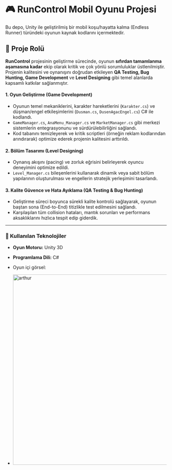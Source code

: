 # 🎮 RunControl Mobil Oyunu Projesi

Bu depo, Unity ile geliştirilmiş bir mobil koşu/hayatta kalma (Endless Runner) türündeki oyunun kaynak kodlarını içermektedir.

## 👥 Proje Rolü

**RunControl** projesinin geliştirme sürecinde, oyunun **sıfırdan tamamlanma aşamasına kadar** ekip olarak kritik ve çok yönlü sorumluluklar üstlenilmiştir. Projenin kalitesini ve oynanışını doğrudan etkileyen **QA Testing, Bug Hunting, Game Development** ve **Level Designing** gibi temel alanlarda kapsamlı katkılar sağlanmıştır.

#### 1. Oyun Geliştirme (Game Development)

* Oyunun temel mekaniklerini, karakter hareketlerini (`Karakter.cs`) ve düşman/engel etkileşimlerini (`Dusman.cs`, `DusenAgacEngel.cs`) C# ile kodlandı.
* `GameManager.cs`, `AnaMenu_Manager.cs` ve `MarketManager.cs` gibi merkezi sistemlerin entegrasyonunu ve sürdürülebilirliğini sağlandı.
* Kod tabanını temizleyerek ve kritik scriptleri (örneğin reklam kodlarından arındırarak) optimize ederek projenin kalitesini arttırıldı.

#### 2. Bölüm Tasarımı (Level Designing)

* Oynanış akışını (pacing) ve zorluk eğrisini belirleyerek oyuncu deneyimini optimize edildi.
* `Level_Manager.cs` bileşenlerini kullanarak dinamik veya sabit bölüm yapılarının oluşturulması ve engellerin stratejik yerleşimini tasarlandı.

#### 3. Kalite Güvence ve Hata Ayıklama (QA Testing & Bug Hunting)

* Geliştirme süreci boyunca sürekli kalite kontrolü sağlayarak, oyunun baştan sona (End-to-End) titizlikle test edilmesini sağlandı.
* Karşılaşılan tüm collision hataları, mantık sorunları ve performans aksaklıklarını hızlıca tespit edip giderdik.

---

### 🔧 Kullanılan Teknolojiler

* **Oyun Motoru:** Unity 3D
* **Programlama Dili:** C#

* Oyun içi görsel:
* <img width="649" height="593" alt="arthur" src="https://github.com/user-attachments/assets/26b78240-6400-48f3-ba58-5ba744f1303a" />
